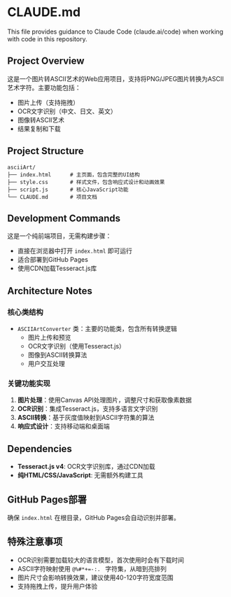 # CLAUDE.md

This file provides guidance to Claude Code (claude.ai/code) when working with code in this repository.

## Project Overview

这是一个图片转ASCII艺术的Web应用项目，支持将PNG/JPEG图片转换为ASCII艺术字符。主要功能包括：
- 图片上传（支持拖拽）
- OCR文字识别（中文、日文、英文）
- 图像转ASCII艺术
- 结果复制和下载

## Project Structure

```
asciiArt/
├── index.html      # 主页面，包含完整的UI结构
├── style.css       # 样式文件，包含响应式设计和动画效果
├── script.js       # 核心JavaScript功能
└── CLAUDE.md       # 项目文档
```

## Development Commands

这是一个纯前端项目，无需构建步骤：
- 直接在浏览器中打开 `index.html` 即可运行
- 适合部署到GitHub Pages
- 使用CDN加载Tesseract.js库

## Architecture Notes

### 核心类结构
- `ASCIIArtConverter` 类：主要的功能类，包含所有转换逻辑
  - 图片上传和预览
  - OCR文字识别（使用Tesseract.js）
  - 图像到ASCII转换算法
  - 用户交互处理

### 关键功能实现
1. **图片处理**：使用Canvas API处理图片，调整尺寸和获取像素数据
2. **OCR识别**：集成Tesseract.js，支持多语言文字识别
3. **ASCII转换**：基于灰度值映射到ASCII字符集的算法
4. **响应式设计**：支持移动端和桌面端

## Dependencies

- **Tesseract.js v4**: OCR文字识别库，通过CDN加载
- **纯HTML/CSS/JavaScript**: 无需额外构建工具

## GitHub Pages部署

确保 `index.html` 在根目录，GitHub Pages会自动识别并部署。

## 特殊注意事项

- OCR识别需要加载较大的语言模型，首次使用时会有下载时间
- ASCII字符映射使用 `@%#*+=-:. ` 字符集，从暗到亮排列
- 图片尺寸会影响转换效果，建议使用40-120字符宽度范围
- 支持拖拽上传，提升用户体验